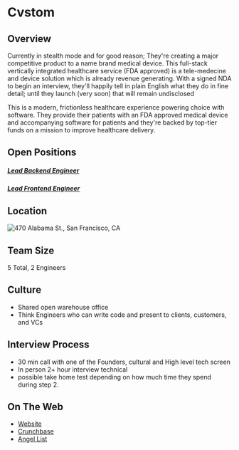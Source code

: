 # Cvstom

## Overview
Currently in stealth mode and for good reason; They're creating a major competitive product to a name brand medical device.
This full-stack vertically integrated healthcare service (FDA approved) is a tele-medecine and device solution which is already revenue generating.
With a signed NDA to begin an interview, they'll happily tell in plain English what they do in fine detail; until they launch (very soon) that will remain undisclosed

This is a modern, frictionless healthcare experience powering choice with software. They provide their patients with an FDA approved medical device and accompanying software for patients and they're backed by top-tier funds on a mission to improve healthcare delivery.

## Open Positions
##### [Lead Backend Engineer](https://github.com/the31337/jobs/blob/master/cvstom/lead-backend-engineer.md)
##### [Lead Frontend Engineer](https://github.com/the31337/jobs/blob/master/cvstom/lead-frontend-engineer.md)

## Location
![470 Alabama St., San Francisco, CA](https://maps.googleapis.com/maps/api/staticmap?center=470+Alabama+St.,+San+Francisco,+CA&zoom=13&scale=false&size=600x300&maptype=roadmap&format=png&visual_refresh=true&markers=size:mid%7Ccolor:0xff0000%7Clabel:1%7C24th+&+Mission+ST,+San+Francisco,+CA)  

## Team Size
5 Total, 2 Engineers

## Culture
+ Shared open warehouse office
+ Think Engineers who can write code and present to clients, customers, and VCs

## Interview Process
+ 30 min call with one of the Founders, cultural and High level tech screen
+ In person 2+ hour interview technical
+ possible take home test depending on how much time they spend during step 2.

## On The Web
+ [Website](https://angel.co/cvstom)
+ [Crunchbase](n/a)
+ [Angel List](https://angel.co/cvstom)
